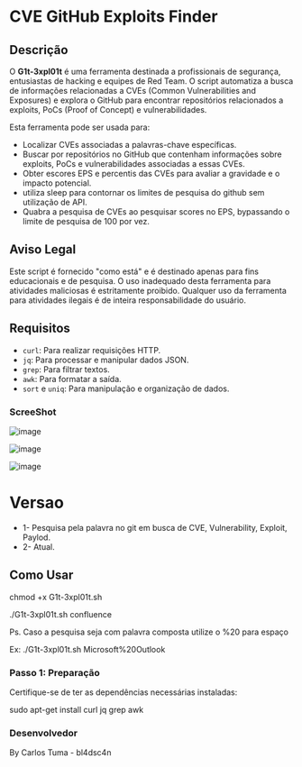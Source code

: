 # CVE GitHub Exploits Finder

## Descrição

O **G1t-3xpl01t** é uma ferramenta destinada a profissionais de segurança, entusiastas de hacking e equipes de Red Team. O script automatiza a busca de informações relacionadas a CVEs (Common Vulnerabilities and Exposures) e explora o GitHub para encontrar repositórios relacionados a exploits, PoCs (Proof of Concept) e vulnerabilidades. 

Esta ferramenta pode ser usada para:

- Localizar CVEs associadas a palavras-chave específicas.
- Buscar por repositórios no GitHub que contenham informações sobre exploits, PoCs e vulnerabilidades associadas a essas CVEs.
- Obter escores EPS e percentis das CVEs para avaliar a gravidade e o impacto potencial.
- utiliza sleep para contornar os limites de pesquisa do github sem utilização de API.
- Quabra a pesquisa de CVEs ao pesquisar scores no EPS, bypassando o limite de pesquisa de 100 por vez.

## Aviso Legal

Este script é fornecido "como está" e é destinado apenas para fins educacionais e de pesquisa. O uso inadequado desta ferramenta para atividades maliciosas é estritamente proibido. Qualquer uso da ferramenta para atividades ilegais é de inteira responsabilidade do usuário.

## Requisitos

- `curl`: Para realizar requisições HTTP.
- `jq`: Para processar e manipular dados JSON.
- `grep`: Para filtrar textos.
- `awk`: Para formatar a saída.
- `sort` e `uniq`: Para manipulação e organização de dados.

### ScreeShot ####

![image](https://github.com/user-attachments/assets/0da16705-4d47-4be6-be8b-820667651870)


![image](https://github.com/user-attachments/assets/a467b9a2-7404-49a9-8534-7ff8457e6a3d)

![image](https://github.com/user-attachments/assets/b25c8149-9fd4-4006-9158-772701d7c509)

# Versao
- 1- Pesquisa pela palavra no git em busca de CVE, Vulnerability, Exploit, Paylod.
- 2- Atual.


## Como Usar

chmod +x G1t-3xpl01t.sh

./G1t-3xpl01t.sh confluence

Ps. Caso a pesquisa seja com palavra composta utilize o %20 para espaço 

Ex: ./G1t-3xpl01t.sh Microsoft%20Outlook

### Passo 1: Preparação

Certifique-se de ter as dependências necessárias instaladas:

sudo apt-get install curl jq grep awk


### Desenvolvedor

By Carlos Tuma - bl4dsc4n
